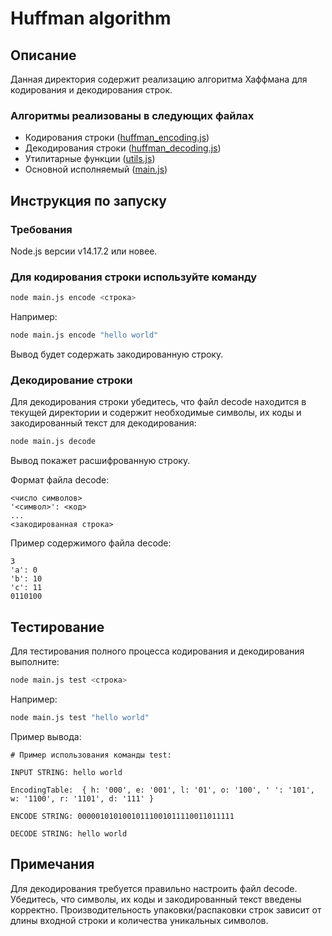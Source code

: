 # Huffman algorithm

## Описание

Данная директория содержит реализацию алгоритма Хаффмана для кодирования и декодирования строк.

### Алгоритмы реализованы в следующих файлах
- Кодирования строки ([huffman_encoding.js](/huffman_encoding.js))
- Декодирования строки ([huffman_decoding.js](/huffman_decoding.js))
- Утилитарные функции ([utils.js](/utils.js))
- Основной исполняемый ([main.js](/main.js))

## Инструкция по запуску

### Требования
Node.js версии v14.17.2 или новее.

### Для кодирования строки используйте команду
```bash
node main.js encode <строка>
```

Например:
```bash
node main.js encode "hello world"
```

Вывод будет содержать закодированную строку.

### Декодирование строки
Для декодирования строки убедитесь, что файл decode находится в текущей директории и содержит необходимые символы, их коды и закодированный текст для декодирования:

```bash
node main.js decode
```

Вывод покажет расшифрованную строку.

Формат файла decode:
```
<число символов>
'<символ>': <код>
...
<закодированная строка>
```

Пример содержимого файла decode:
```
3
'a': 0
'b': 10
'c': 11
0110100
```

## Тестирование
Для тестирования полного процесса кодирования и декодирования выполните:

```bash
node main.js test <строка>
```

Например:

```bash
node main.js test "hello world"
```

Пример вывода:
```
# Пример использования команды test:

INPUT STRING: hello world

EncodingTable:  { h: '000', e: '001', l: '01', o: '100', ' ': '101', w: '1100', r: '1101', d: '111' }

ENCODE STRING: 00000101010010111001011110011011111

DECODE STRING: hello world
```

## Примечания
Для декодирования требуется правильно настроить файл decode. Убедитесь, что символы, их коды и закодированный текст введены корректно.
Производительность упаковки/распаковки строк зависит от длины входной строки и количества уникальных символов.